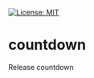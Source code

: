 [![License: MIT](https://img.shields.io/badge/License-MIT-yellow.svg)](https://opensource.org/licenses/MIT)
# countdown
Release countdown
